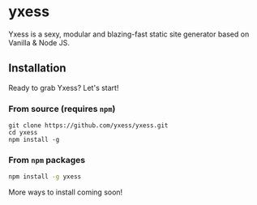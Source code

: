 # yxess

Yxess is a sexy, modular and blazing-fast static site generator based on Vanilla & Node JS.

## Installation
Ready to grab Yxess? Let's start! 

### From source (requires `npm`)
```
git clone https://github.com/yxess/yxess.git
cd yxess
npm install -g
```

### From `npm` packages
```bash
npm install -g yxess
```

More ways to install coming soon!

